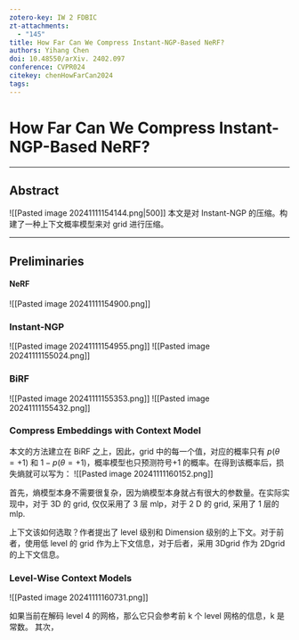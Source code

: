 ```yaml
---
zotero-key: IW 2 FDBIC
zt-attachments:
  - "145"
title: How Far Can We Compress Instant-NGP-Based NeRF?
authors: Yihang Chen
doi: 10.48550/arXiv. 2402.097
conference: CVPR024
citekey: chenHowFarCan2024
tags:
---
```


# How Far Can We Compress Instant-NGP-Based NeRF?

---
## Abstract      
![[Pasted image 20241111154144.png|500]]
本文是对 Instant-NGP 的压缩。构建了一种上下文概率模型来对 grid 进行压缩。

---
## Preliminaries

#### NeRF
![[Pasted image 20241111154900.png]]

### Instant-NGP

![[Pasted image 20241111154955.png]]
![[Pasted image 20241111155024.png]]


### BiRF
![[Pasted image 20241111155353.png]]
![[Pasted image 20241111155432.png]]

### Compress Embeddings with Context Model
本文的方法建立在 BiRF 之上，因此，grid 中的每一个值，对应的概率只有 $p(\theta=+1)$ 和 $1-p(\theta=+1)$，概率模型也只预测符号+1 的概率。在得到该概率后，损失熵就可以写为：
![[Pasted image 20241111160152.png]]

首先，熵模型本身不需要很复杂，因为熵模型本身就占有很大的参数量。在实际实现中，对于 3D 的 grid, 仅仅采用了 3 层 mlp，对于 2 D 的 grid, 采用了 1 层的 mlp.

上下文该如何选取？作者提出了 level 级别和 Dimension 级别的上下文。对于前者，使用低 level 的 grid 作为上下文信息，对于后者，采用 3Dgrid 作为 2Dgrid 的上下文信息。

### Level-Wise Context Models
![[Pasted image 20241111160731.png]]

如果当前在解码 level 4 的网格，那么它只会参考前 k 个 level 网格的信息，k 是常数。
其次，
